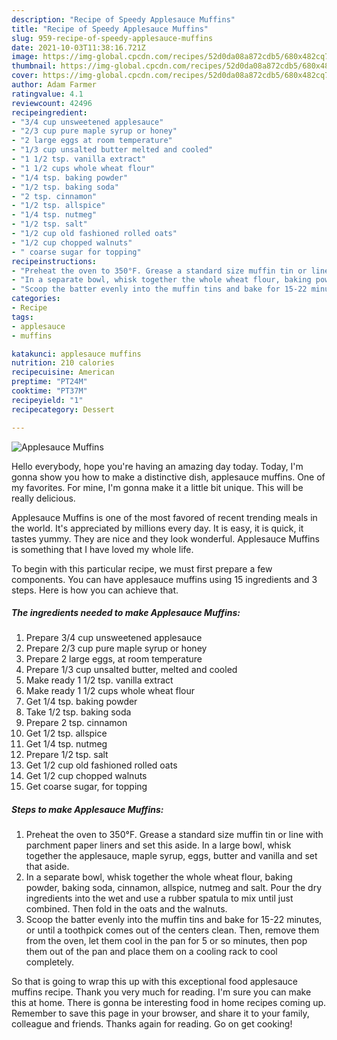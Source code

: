 ```yaml
---
description: "Recipe of Speedy Applesauce Muffins"
title: "Recipe of Speedy Applesauce Muffins"
slug: 959-recipe-of-speedy-applesauce-muffins
date: 2021-10-03T11:38:16.721Z
image: https://img-global.cpcdn.com/recipes/52d0da08a872cdb5/680x482cq70/applesauce-muffins-recipe-main-photo.jpg
thumbnail: https://img-global.cpcdn.com/recipes/52d0da08a872cdb5/680x482cq70/applesauce-muffins-recipe-main-photo.jpg
cover: https://img-global.cpcdn.com/recipes/52d0da08a872cdb5/680x482cq70/applesauce-muffins-recipe-main-photo.jpg
author: Adam Farmer
ratingvalue: 4.1
reviewcount: 42496
recipeingredient:
- "3/4 cup unsweetened applesauce"
- "2/3 cup pure maple syrup or honey"
- "2 large eggs at room temperature"
- "1/3 cup unsalted butter melted and cooled"
- "1 1/2 tsp. vanilla extract"
- "1 1/2 cups whole wheat flour"
- "1/4 tsp. baking powder"
- "1/2 tsp. baking soda"
- "2 tsp. cinnamon"
- "1/2 tsp. allspice"
- "1/4 tsp. nutmeg"
- "1/2 tsp. salt"
- "1/2 cup old fashioned rolled oats"
- "1/2 cup chopped walnuts"
- " coarse sugar for topping"
recipeinstructions:
- "Preheat the oven to 350°F. Grease a standard size muffin tin or line with parchment paper liners and set this aside. In a large bowl, whisk together the applesauce, maple syrup, eggs, butter and vanilla and set that aside."
- "In a separate bowl, whisk together the whole wheat flour, baking powder, baking soda, cinnamon, allspice, nutmeg and salt. Pour the dry ingredients into the wet and use a rubber spatula to mix until just combined. Then fold in the oats and the walnuts."
- "Scoop the batter evenly into the muffin tins and bake for 15-22 minutes, or until a toothpick comes out of the centers clean. Then, remove them from the oven, let them cool in the pan for 5 or so minutes, then pop them out of the pan and place them on a cooling rack to cool completely."
categories:
- Recipe
tags:
- applesauce
- muffins

katakunci: applesauce muffins 
nutrition: 210 calories
recipecuisine: American
preptime: "PT24M"
cooktime: "PT37M"
recipeyield: "1"
recipecategory: Dessert

---
```



![Applesauce Muffins](https://img-global.cpcdn.com/recipes/52d0da08a872cdb5/680x482cq70/applesauce-muffins-recipe-main-photo.jpg)

Hello everybody, hope you're having an amazing day today. Today, I'm gonna show you how to make a distinctive dish, applesauce muffins. One of my favorites. For mine, I'm gonna make it a little bit unique. This will be really delicious.



Applesauce Muffins is one of the most favored of recent trending meals in the world. It's appreciated by millions every day. It is easy, it is quick, it tastes yummy. They are nice and they look wonderful. Applesauce Muffins is something that I have loved my whole life.


To begin with this particular recipe, we must first prepare a few components. You can have applesauce muffins using 15 ingredients and 3 steps. Here is how you can achieve that.

<!--inarticleads1-->

##### The ingredients needed to make Applesauce Muffins:

1. Prepare 3/4 cup unsweetened applesauce
1. Prepare 2/3 cup pure maple syrup or honey
1. Prepare 2 large eggs, at room temperature
1. Prepare 1/3 cup unsalted butter, melted and cooled
1. Make ready 1 1/2 tsp. vanilla extract
1. Make ready 1 1/2 cups whole wheat flour
1. Get 1/4 tsp. baking powder
1. Take 1/2 tsp. baking soda
1. Prepare 2 tsp. cinnamon
1. Get 1/2 tsp. allspice
1. Get 1/4 tsp. nutmeg
1. Prepare 1/2 tsp. salt
1. Get 1/2 cup old fashioned rolled oats
1. Get 1/2 cup chopped walnuts
1. Get  coarse sugar, for topping




<!--inarticleads2-->

##### Steps to make Applesauce Muffins:

1. Preheat the oven to 350°F. Grease a standard size muffin tin or line with parchment paper liners and set this aside. In a large bowl, whisk together the applesauce, maple syrup, eggs, butter and vanilla and set that aside.
1. In a separate bowl, whisk together the whole wheat flour, baking powder, baking soda, cinnamon, allspice, nutmeg and salt. Pour the dry ingredients into the wet and use a rubber spatula to mix until just combined. Then fold in the oats and the walnuts.
1. Scoop the batter evenly into the muffin tins and bake for 15-22 minutes, or until a toothpick comes out of the centers clean. Then, remove them from the oven, let them cool in the pan for 5 or so minutes, then pop them out of the pan and place them on a cooling rack to cool completely.




So that is going to wrap this up with this exceptional food applesauce muffins recipe. Thank you very much for reading. I'm sure you can make this at home. There is gonna be interesting food in home recipes coming up. Remember to save this page in your browser, and share it to your family, colleague and friends. Thanks again for reading. Go on get cooking!
